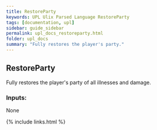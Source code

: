 ```yaml
---
title: RestoreParty
keywords: UPL Ulix Parsed Language RestoreParty
tags: [documentation, upl]
sidebar: guide_sidebar
permalink: upl_docs_restoreparty.html
folder: upl_docs
summary: "Fully restores the player's party."
---
```


## RestoreParty

Fully restores the player's party of all illnesses and damage.

### Inputs:
None

{% include links.html %}